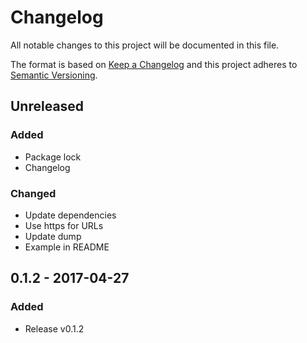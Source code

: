 # Changelog

All notable changes to this project will be documented in this file.

The format is based on [Keep a Changelog](http://keepachangelog.com/en/1.0.0/)
and this project adheres to [Semantic Versioning](http://semver.org/spec/v2.0.0.html).

## Unreleased

### Added

- Package lock
- Changelog

### Changed

- Update dependencies
- Use https for URLs
- Update dump
- Example in README

## 0.1.2 - 2017-04-27

### Added

- Release v0.1.2

